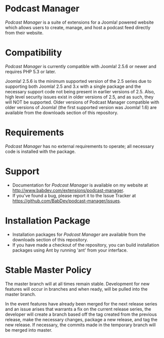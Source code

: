 Podcast Manager
===============
*Podcast Manager* is a suite of extensions for a Joomla! powered website which allows users to create, manage, and host a podcast feed directly from their website.

Compatibility
===============
*Podcast Manager* is currently compatible with Joomla! 2.5.6 or newer and requires PHP 5.3 or later.

Joomla! 2.5.6 is the minimum supported version of the 2.5 series due to supporting both Joomla! 2.5 and 3.x with a single package and the necessary support code not being present in earlier versions of 2.5.  Also, high level security issues exist in older versions of 2.5, and as such, they will NOT be supported.  Older versions of Podcast Manager compatible with older versions of Joomla! (the first supported version was Joomla! 1.6) are available from the downloads section of this repository.

Requirements
===============
*Podcast Manager* has no external requirements to operate; all necessary code is installed with the package.

Support
===============
* Documentation for *Podcast Manager* is available on my website at http://www.babdev.com/extensions/podcast-manager.
* If you've found a bug, please report it to the Issue Tracker at https://github.com/BabDev/podcast-manager/issues.

Installation Package
===============
* Installation packages for *Podcast Manager* are available from the downloads section of this repository.
* If you have made a checkout of the repository, you can build installation packages using Ant by running 'ant' from your interface.

Stable Master Policy
===============
The master branch will at all times remain stable.  Development for new features will occur in branches and when ready, will be pulled into the master branch.

In the event features have already been merged for the next release series and an issue arises that warrants a fix on the current release series, the developer will create a branch based off the tag created from the previous release, make the necessary changes, package a new release, and tag the new release.  If necessary, the commits made in the temporary branch will be merged into master.
